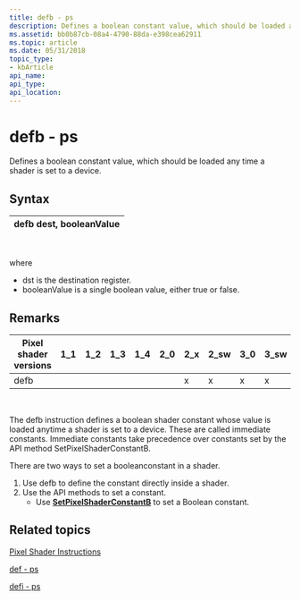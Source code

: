 ```yaml
---
title: defb - ps
description: Defines a boolean constant value, which should be loaded any time a shader is set to a device.
ms.assetid: bb0b87cb-08a4-4790-88da-e398cea62911
ms.topic: article
ms.date: 05/31/2018
topic_type: 
- kbArticle
api_name: 
api_type: 
api_location: 
---
```


# defb - ps

Defines a boolean constant value, which should be loaded any time a shader is set to a device.

## Syntax



| defb dest, booleanValue |
|-------------------------|



 

where

-   dst is the destination register.
-   booleanValue is a single boolean value, either true or false.

## Remarks



| Pixel shader versions | 1\_1 | 1\_2 | 1\_3 | 1\_4 | 2\_0 | 2\_x | 2\_sw | 3\_0 | 3\_sw |
|-----------------------|------|------|------|------|------|------|-------|------|-------|
| defb                  |      |      |      |      |      | x    | x     | x    | x     |



 

The defb instruction defines a boolean shader constant whose value is loaded anytime a shader is set to a device. These are called immediate constants. Immediate constants take precedence over constants set by the API method SetPixelShaderConstantB.

There are two ways to set a booleanconstant in a shader.

1.  Use defb to define the constant directly inside a shader.
2.  Use the API methods to set a constant.
    -   Use [**SetPixelShaderConstantB**](https://docs.microsoft.com/windows/desktop/api/d3d9helper/nf-d3d9helper-idirect3ddevice9-setpixelshaderconstantb) to set a Boolean constant.

## Related topics

<dl> <dt>

[Pixel Shader Instructions](dx9-graphics-reference-asm-ps-instructions.md)
</dt> <dt>

[def - ps](def---ps.md)
</dt> <dt>

[defi - ps](defi---ps.md)
</dt> </dl>

 

 




